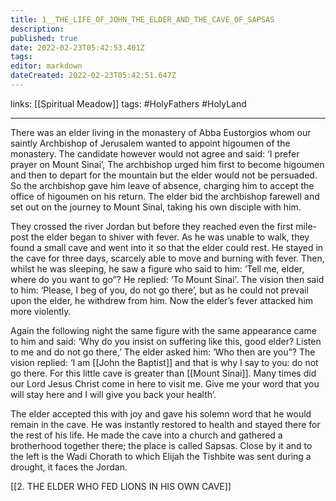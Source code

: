 ```yaml
---
title: 1__THE_LIFE_OF_JOHN_THE_ELDER_AND_THE_CAVE_OF_SAPSAS
description: 
published: true
date: 2022-02-23T05:42:53.401Z
tags: 
editor: markdown
dateCreated: 2022-02-23T05:42:51.647Z
---
```


links: [[Spiritual Meadow]]
tags: #HolyFathers #HolyLand

---

There was an elder living in the monastery of Abba Eustorgios whom our saintly Archbishop of Jerusalem wanted to appoint higoumen of the monastery. The candidate however would not agree and said: ‘I prefer prayer on Mount Sinai’, The archbishop urged him first to become higoumen and then to depart for the mountain but the elder would not be persuaded. So the archbishop gave him leave of absence, charging him to accept the office of higoumen on his return. The elder bid the archbishop farewell and set out on the journey to Mount Sinal, taking his own disciple with him.

They crossed the river Jordan but before they reached even the first mile-post the elder began to shiver with fever. As he was unable to walk, they found a small cave and went into it so that the elder could rest. He stayed in the cave for three days, scarcely able to move and burning with fever. Then, whilst he was sleeping, he saw a figure who said to him: ‘Tell me, elder, where do you want to go”? He replied: ‘To Mount Sinai’. The vision then said to him: ‘Please, I beg of you, do not go there’, but as he could not prevail upon the elder, he withdrew from him. Now the elder’s fever attacked him more violently.

Again the following night the same figure with the same appearance came to him and said: ‘Why do you insist on suffering like this, good elder? Listen to me and do not go there,’ The elder asked him: ‘Who then are you”? The vision replied: ‘I am [[John the Baptist]] and that is why I say to you: do not go there. For this little cave is greater than [[Mount Sinai]]. Many times did our Lord Jesus Christ come in here to visit me. Give me your word that you will stay here and I will give you back your health’.

The elder accepted this with joy and gave his solemn word that he would remain in the cave. He was instantly restored to health and stayed there for the rest of his life. He made the cave into a church and gathered a brotherhood together there; the place is called Sapsas. Close by it and to the left is the Wadi Chorath to which Elijah the Tishbite was sent during a drought, it faces the Jordan.

[[2. THE ELDER WHO FED LIONS IN HIS OWN CAVE]]
